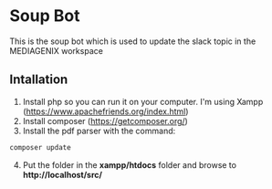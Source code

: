 # Soup Bot
This is the soup bot which is used to update the slack topic in the MEDIAGENIX workspace
## Intallation
1. Install php so you can run it on your computer. I'm using Xampp (https://www.apachefriends.org/index.html)
2. Install composer (https://getcomposer.org/)
3. Install the pdf parser with the command: 
```bash
composer update
```
4. Put the folder in the **xampp/htdocs** folder and browse to **http://localhost/src/**
